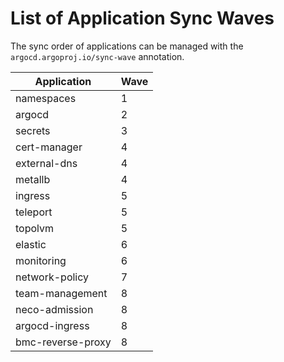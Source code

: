 List of Application Sync Waves
====================================

The sync order of applications can be managed with the `argocd.argoproj.io/sync-wave` annotation.

| Application       | Wave |
| ----------------- | ---- |
| namespaces        | 1    |
| argocd            | 2    |
| secrets           | 3    |
| cert-manager      | 4    |
| external-dns      | 4    |
| metallb           | 4    |
| ingress           | 5    |
| teleport          | 5    |
| topolvm           | 5    |
| elastic           | 6    |
| monitoring        | 6    |
| network-policy    | 7    |
| team-management   | 8    |
| neco-admission    | 8    |
| argocd-ingress    | 8    |
| bmc-reverse-proxy | 8    |
